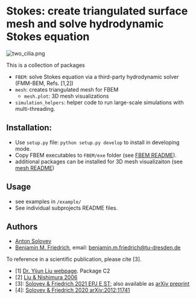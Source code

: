 # Stokes: create triangulated surface mesh and solve hydrodynamic Stokes equation

![two_cilia.png](../assets/two_cilia_small.png)

This is a collection of packages
- `FBEM`: solve Stokes equation via a third-party hydrodynamic solver (FMM-BEM, Refs. [1,2])
- `mesh`: creates triangulated mesh for FBEM 
  - `mesh.plot`: 3D mesh visualizations
- `simulation_helpers`: helper code to run large-scale simulations with multi-threading.

## Installation:
- Use `setup.py` file: `python setup.py develop` to install in developing mode.
- Copy FBEM executables to `FBEM/exe` folder (see [FBEM README](FBEM/README.md)).
- additional packages can be installed for 3D mesh visualizaiton (see [mesh README](mesh/README.md))

## Usage

- see examples in `/example/`
- See individual subprojects README files.

## Authors

- [Anton Solovev](https://github.com/icemtel)
- [Benjamin M. Friedrich](https://cfaed.tu-dresden.de/friedrich-home), email: benjamin.m.friedrich@tu-dresden.de

To reference in a scientific publication, please cite [3].

- [1] [Dr. Yijun Liu webpage](https://www.yijunliu.com/). Package C2
- [2] [Liu & Nishimura 2006](https://doi.org/10.1016/j.enganabound.2005.11.006)
- [3]: [Solovev & Friedrich 2021 EPJ E ST](https://link.springer.com/article/10.1140/epje/s10189-021-00016-x); 
       also available as [arXiv preprint](https://arxiv.org/abs/2010.08111) 
- [4]: [Solovev & Friedrich 2020 arXiv:2012:11741](https://arxiv.org/abs/2012.11741)
